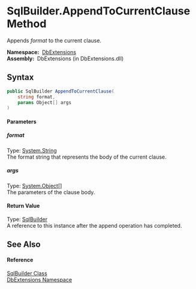 SqlBuilder.AppendToCurrentClause Method
=======================================
  Appends *format* to the current clause.

  **Namespace:**  [DbExtensions][1]  
  **Assembly:**  DbExtensions (in DbExtensions.dll)

Syntax
------

```csharp
public SqlBuilder AppendToCurrentClause(
	string format,
	params Object[] args
)
```

#### Parameters

##### *format*
Type: [System.String][2]  
The format string that represents the body of the current clause.

##### *args*
Type: [System.Object][3][]  
The parameters of the clause body.

#### Return Value
Type: [SqlBuilder][4]  
A reference to this instance after the append operation has completed.

See Also
--------

#### Reference
[SqlBuilder Class][4]  
[DbExtensions Namespace][1]  

[1]: ../README.md
[2]: http://msdn.microsoft.com/en-us/library/s1wwdcbf
[3]: http://msdn.microsoft.com/en-us/library/e5kfa45b
[4]: README.md